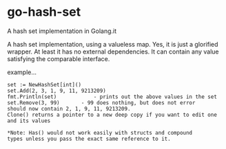# go-hash-set
A hash set implementation in Golang.it

A hash set implementation, using a valueless map.
Yes, it is just a glorified wrapper. At least it has no external dependencies.
It can contain any value satisfying the comparable interface.

example...
~~~~~~~~~~~~~~~~~~~~~~~~~~~~~~~~
set := NewHashSet[int]()
set.Add(2, 3, 1, 9, 11, 9213209)
fmt.Println(set)			- prints out the above values in the set
set.Remove(3, 99)		- 99 does nothing, but does not error
should now contain 2, 1, 9, 11, 9213209.
Clone() returns a pointer to a new deep copy if you want to edit one and its values

*Note: Has() would not work easily with structs and compound
types unless you pass the exact same reference to it.